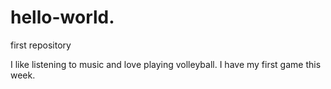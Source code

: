 # hello-world.
first repository 

I like listening to music and love playing volleyball.
I have my first game this week.
